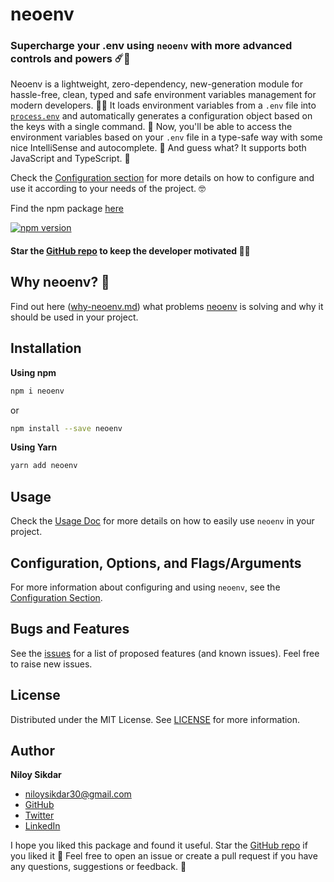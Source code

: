 # neoenv

### Supercharge your .env using `neoenv` with more advanced controls and powers ☄️🚀

Neoenv is a lightweight, zero-dependency, new-generation module for hassle-free, clean, typed and safe environment variables management for modern developers. 🔐🔥
It loads environment variables from a `.env` file into [`process.env`](https://nodejs.org/docs/latest/api/process.html#process_process_env) and automatically generates a configuration object based on the keys with a single command. 🤯
Now, you'll be able to access the environment variables based on your `.env` file in a type-safe way with some nice IntelliSense and autocomplete. 🤩
And guess what? It supports both JavaScript and TypeScript. 🎉

Check the [Configuration section](#configuration-options-and-flagsarguments) for more details on how to configure and use it according to your needs of the project. 🤓

Find the npm package [here](https://www.npmjs.com/package/neoenv)

<p>
  <a href="https://www.npmjs.com/package/neoenv"><img src="https://badge.fury.io/js/neoenv.svg" alt="npm version" /></a>
</p>

#### Star the [GitHub repo](https://github.com/niloysikdar/neoenv) to keep the developer motivated 🥺✨

## Why neoenv? 🤔

Find out here ([why-neoenv.md](https://github.com/niloysikdar/neoenv/blob/main/docs/why-neoenv.md)) what problems [neoenv](https://www.npmjs.com/package/neoenv) is solving and why it should be used in your project.

## Installation

**Using npm**

```bash
npm i neoenv
```

or

```bash
npm install --save neoenv
```

**Using Yarn**

```bash
yarn add neoenv
```

## Usage

Check the [Usage Doc](https://github.com/niloysikdar/neoenv/blob/main/docs/usage.md) for more details on how to easily use `neoenv` in your project.

## Configuration, Options, and Flags/Arguments

For more information about configuring and using `neoenv`, see the [Configuration Section](https://github.com/niloysikdar/neoenv/blob/main/docs/usage.md#configuration-options-and-flagsarguments).

## Bugs and Features

See the [issues](https://github.com/niloysikdar/neoenv/issues) for a list of proposed features (and known issues). Feel free to raise new issues.

## License

Distributed under the MIT License. See [LICENSE](https://github.com/niloysikdar/neoenv/blob/main/LICENSE) for more information.

## Author

**Niloy Sikdar**

- [niloysikdar30@gmail.com](mailto:niloysikdar30@gmail.com)
- [GitHub](https://github.com/niloysikdar)
- [Twitter](https://twitter.com/niloysikdar_)
- [LinkedIn](https://www.linkedin.com/in/niloysikdar)

I hope you liked this package and found it useful. Star the [GitHub repo](https://github.com/niloysikdar/neoenv) if you liked it 🙏
Feel free to open an issue or create a pull request if you have any questions, suggestions or feedback. 🙌
